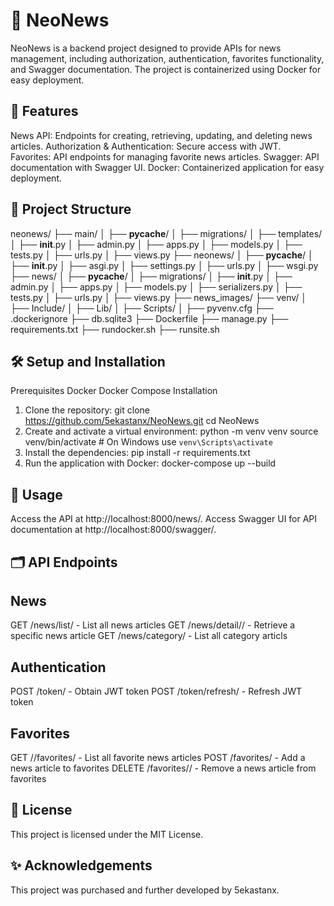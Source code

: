 # 📰 NeoNews
NeoNews is a backend project designed to provide APIs for news management, including authorization, authentication, favorites functionality, and Swagger documentation. The project is containerized using Docker for easy deployment.
 
## 🚀 Features
News API: Endpoints for creating, retrieving, updating, and deleting news articles.
Authorization & Authentication: Secure access with JWT.  
Favorites: API endpoints for managing favorite news articles.
Swagger: API documentation with Swagger UI.
Docker: Containerized application for easy deployment. 

## 📁 Project Structure 

   neonews/
   ├── main/
   │   ├── __pycache__/
   │   ├── migrations/
   │   ├── templates/
   │   ├── __init__.py
   │   ├── admin.py
   │   ├── apps.py
   │   ├── models.py
   │   ├── tests.py
   │   ├── urls.py
   │   ├── views.py
   ├── neonews/
   │   ├── __pycache__/
   │   ├── __init__.py
   │   ├── asgi.py
   │   ├── settings.py
   │   ├── urls.py
   │   ├── wsgi.py
   ├── news/
   │   ├── __pycache__/
   │   ├── migrations/
   │   ├── __init__.py
   │   ├── admin.py
   │   ├── apps.py
   │   ├── models.py
   │   ├── serializers.py
   │   ├── tests.py
   │   ├── urls.py
   │   ├── views.py
   ├── news_images/
   ├── venv/
   │   ├── Include/
   │   ├── Lib/
   │   ├── Scripts/
   │   ├── pyvenv.cfg
   ├── .dockerignore
   ├── db.sqlite3
   ├── Dockerfile
   ├── manage.py
   ├── requirements.txt
   ├── rundocker.sh
   ├── runsite.sh

## 🛠️ Setup and Installation
Prerequisites
Docker
Docker Compose
Installation
1. Clone the repository: 
   git clone https://github.com/5ekastanx/NeoNews.git
   cd NeoNews
2. Create and activate a virtual environment:
   python -m venv venv
   source venv/bin/activate   # On Windows use `venv\Scripts\activate`
3. Install the dependencies:
   pip install -r requirements.txt
4. Run the application with Docker:
   docker-compose up --build

## 🧩 Usage
   Access the API at http://localhost:8000/news/.
   Access Swagger UI for API documentation at http://localhost:8000/swagger/.
## 🗂️ API Endpoints
## News
   GET /news/list/ - List all news articles
   GET /news/detail/<id>/ - Retrieve a specific news article
   GET /news/category/ - List all category articls

## Authentication
POST /token/ - Obtain JWT token
POST /token/refresh/ - Refresh JWT token
## Favorites
GET //favorites/ - List all favorite news articles
POST /favorites/ - Add a news article to favorites
DELETE /favorites/<id>/ - Remove a news article from favorites

## 📜 License
This project is licensed under the MIT License.

## ✨ Acknowledgements
This project was purchased and further developed by 5ekastanx.
